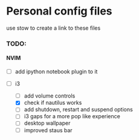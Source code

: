 # Personal config files

use stow to create a link to these files

### TODO:

#### NVIM 
- [ ] add ipython notebook plugin to it 


- [ ] i3
    - [ ] add volume controls 
    - [x] check if nautilus works 
    - [ ] add shutdown, restart and suspend options 
    - [ ] i3 gaps for a more pop like experience 
    - [ ] desktop wallpaper 
    - [ ] improved staus bar 

